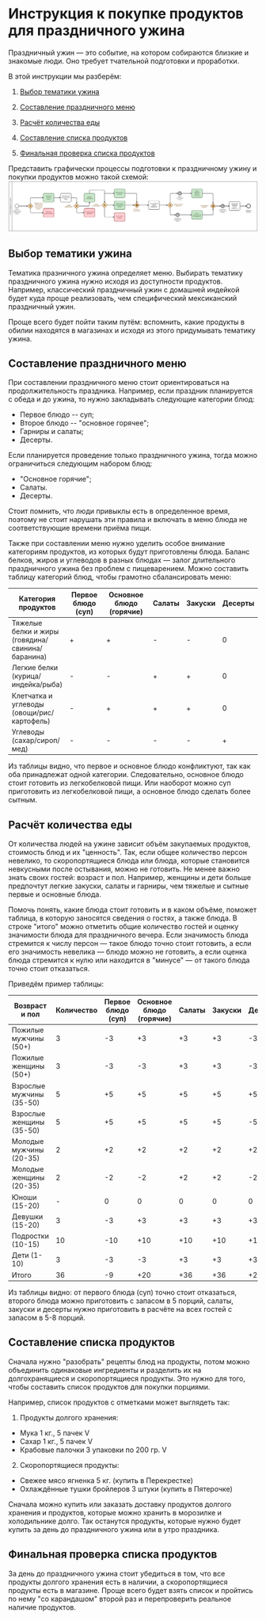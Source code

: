 # Инструкция к покупке продуктов для праздничного ужина

Праздничный ужин — это событие, на котором собираются близкие и знакомые люди. Оно требует тчательной подготовки и проработки.

В этой инструкции мы разберём:

1. [Выбор тематики ужина](#выбор-тематики-ужина)

2. [Составление праздничного меню](#составление-праздничного-меню)

3. [Расчёт количества еды](#расчёт-количества-еды)

4. [Составление списка продуктов](#составление-списка-продуктов)

5. [Финальная проверка списка продуктов](#финальная-проверка)

Представить графически процессы подготовки к праздничному ужину и покупки продуктов можно такой схемой:
![gala_dinner](./gala_dinner.svg)

## Выбор тематики ужина

Тематика празничного ужина определяет меню. Выбирать тематику праздничного ужина нужно исходя из доступности продуктов. Например, классический праздничный ужин с домашней индейкой будет куда проще реализовать, чем специфический мексиканский праздничный ужин. 

Проще всего будет пойти таким путём: вспомнить, какие продукты в обилии находятся в магазинах и исходя из этого придумывать тематику ужина.  

## Составление праздничного меню

При составлении праздничного меню стоит ориентироваться на продолжительность праздника. Например, если праздник планируется с обеда и до ужина, то нужно закладывать следующие категории блюд:

- Первое блюдо -- суп;
- Второе блюдо -- "основное горячее";
- Гарниры и салаты;
- Десерты.

Если планируется проведение только праздничного ужина, тогда можно ограничиться следующим набором блюд:

- "Основное горячие";
- Салаты.
- Десерты.

Стоит помнить, что люди привыклы есть в определенное время, поэтому не стоит нарушать эти правила и включать в меню блюда не соответствующие времени приёма пищи. 

Также при составлении меню нужно уделить особое внимание категориям продуктов, из которых будут приготовлены блюда. Баланс белков, жиров и углеводов в разных блюдах — залог длительного праздничного ужина без проблем с пищеварением. Можно составить таблицу категорий блюд, чтобы грамотно сбалансировать меню:

| Категория продуктов                              | Первое блюдо (суп) | Основное блюдо (горячие) |  Салаты | Закуски | Десерты |
| ------------------------------------------------ | ------------------ | -----------------------  | ------- | ------- | ------- |
| Тяжелые белки и жиры (говядина/свинина/баранина) |        +           |           +              |   -     |    -    |    0    |
| Легкие белки (курица/индейка/рыба)               |        -           |           -              |   +     |    +    |    0    |
| Клетчатка и углеводы (овощи/рис/картофель)       |        -           |           +              |   +     |    +    |    0    |
| Углеводы (сахар/сироп/мед)                       |        -           |           -              |   -     |    -    |    +    |

Из таблицы видно, что первое и основное блюдо конфликтуют, так как оба принадлежат одной категории. Следовательно, основное блюдо стоит готовить из легкобелковой пищи. Или наоборот можно суп приготовить из легкобелковой пищи, а основное блюдо сделать более сытным.


## Расчёт количества еды

От количества людей на ужине зависит объём закупаемых продуктов, стоимость блюд и их "ценность". Так, если общее количество персон невелико, то скоропортящиеся блюда или блюда, которые становится невкусными после остывания, можно не готовить. Не менее важно знать своих гостей: возраст и пол. Например, женщины и дети больше предпочтут легкие закуски, салаты и гарниры, чем тяжелые и сытные первые и основные блюда.

Помочь понять, какие блюда стоит готовить и в каком объёме, поможет таблица, в которую заносятся сведения о гостях, а также блюда. В строке "итого" можно отметить общие количество гостей и оценку значимости блюда для праздничного вечера. Если значимость блюда стремится к числу персон — такое блюдо точно стоит готовить, а если его значимость невелика — блюдо можно не готовить, а если оценка блюда стремится к нулю или находится в "минусе" — от такого блюда точно стоит отказаться.

Приведём пример таблицы:

|       Возвраст и пол     | Количество | Первое блюдо (суп) | Основное блюдо (горячие) |  Салаты | Закуски | Десерты |
| -------------------------|------------|--------------------|--------------------------|---------|---------|-------- |
| Пожилые мужчины (50+)    |     3      |          -3        |          +3              |   +3    |   +3    |   -3    |
| Пожилые женщины (50+)    |     3      |          -3        |          -3              |   +3    |   +3    |   -3    |
| Взрослые мужчины (35-50) |     5      |          +5        |          +5              |   +5    |   +5    |   +5    |
| Взрослые женщины (35-50) |     5      |          +5        |          +5              |   +5    |   +5    |   -5    |
| Молодые мужчины (20-35)  |     2      |          +2        |          +2              |   +2    |   +2    |   +2    |
| Молодые женщины (20-35)  |     2      |          -2        |          -2              |   +2    |   +2    |   -2    |
| Юноши (15-20)            |     -      |          0         |          0               |   0     |   0     |   0     |
| Девушки (15-20)          |     3      |          -3        |          +3              |   +3    |   +3    |   +3    |
| Подростки (10-15)        |    10      |          -10       |          +10             |   +10   |   +10   |   +10   |
| Дети (1-10)              |     3      |          -3        |          -3              |   +3    |   +3    |   +3    |
| Итого                    |     36     |          -9        |          +20             |   +36   |  +36    |   +20   |

Из таблицы видно: от первого блюда (суп) точно стоит отказаться, второго блюда можно приготовить с запасом в 5 порций, салаты, закуски и десерты нужно приготовить в расчёте на всех гостей с запасом в 5-8 порций.


## Составление списка продуктов

Сначала нужно "разобрать" рецепты блюд на продукты, потом можно объединить одинаковые ингредиенты и разделить их на долгохранящиеся и скоропортящиеся продукты. Это нужно для того, чтобы составить список продуктов для покупки порциями. 

Например, список продуктов с отметками может выглядеть так:

1. Продукты долгого хранения:

- Мука 1 кг., 5 пачек V
- Сахар 1 кг., 5 пачек V
- Крабовые палочки 3 упаковки по 200 гр. V

2. Скоропортящиеся продукты:

- Свежее мясо ягненка 5 кг. (купить в Перекрестке)
- Охлаждённые тушки бройлеров 3 штуки (купить в Пятерочке)

Сначала можно купить или заказать доставку продуктов долгого хранения и продуктов, которые можно хранить в морозилке и холодильнике долго. Так останутся продукты, которые нужно будет купить за день до праздничного ужина или в утро праздника.


## Финальная проверка списка продуктов

За день до праздничного ужина стоит убедиться в том, что все продукты долгого хранения есть в наличии, а скоропортящиеся продукты есть в магазине. Проще всего будет взять список и пройтись по нему "со карандашом" второй раз и перепроверить реальное наличие продуктов.